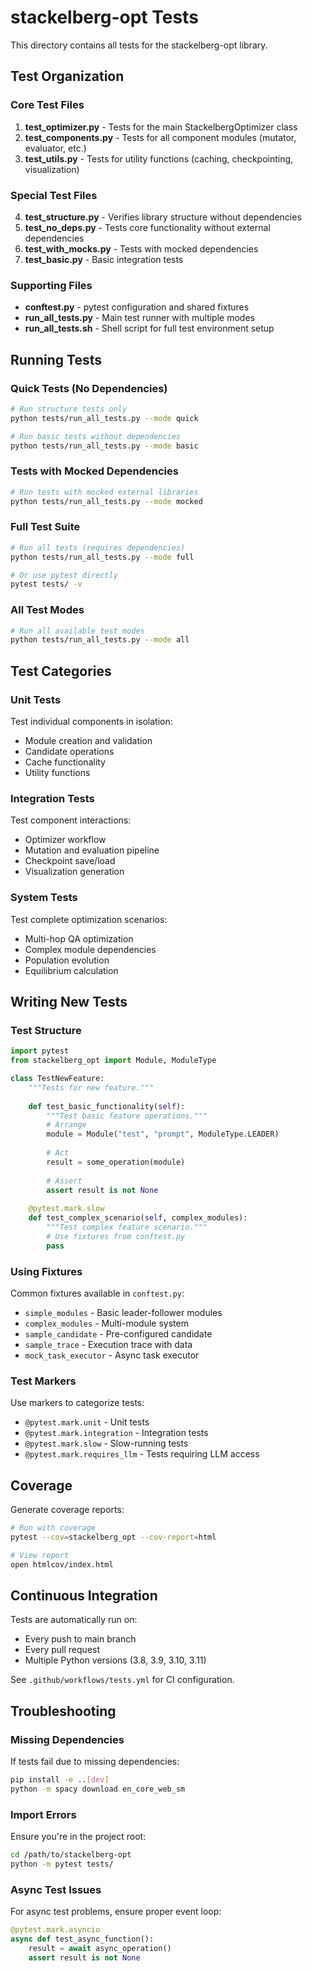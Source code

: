 # stackelberg-opt Tests

This directory contains all tests for the stackelberg-opt library.

## Test Organization

### Core Test Files

1. **test_optimizer.py** - Tests for the main StackelbergOptimizer class
2. **test_components.py** - Tests for all component modules (mutator, evaluator, etc.)
3. **test_utils.py** - Tests for utility functions (caching, checkpointing, visualization)

### Special Test Files

4. **test_structure.py** - Verifies library structure without dependencies
5. **test_no_deps.py** - Tests core functionality without external dependencies
6. **test_with_mocks.py** - Tests with mocked dependencies
7. **test_basic.py** - Basic integration tests

### Supporting Files

- **conftest.py** - pytest configuration and shared fixtures
- **run_all_tests.py** - Main test runner with multiple modes
- **run_all_tests.sh** - Shell script for full test environment setup

## Running Tests

### Quick Tests (No Dependencies)

```bash
# Run structure tests only
python tests/run_all_tests.py --mode quick

# Run basic tests without dependencies
python tests/run_all_tests.py --mode basic
```

### Tests with Mocked Dependencies

```bash
# Run tests with mocked external libraries
python tests/run_all_tests.py --mode mocked
```

### Full Test Suite

```bash
# Run all tests (requires dependencies)
python tests/run_all_tests.py --mode full

# Or use pytest directly
pytest tests/ -v
```

### All Test Modes

```bash
# Run all available test modes
python tests/run_all_tests.py --mode all
```

## Test Categories

### Unit Tests

Test individual components in isolation:
- Module creation and validation
- Candidate operations
- Cache functionality
- Utility functions

### Integration Tests

Test component interactions:
- Optimizer workflow
- Mutation and evaluation pipeline
- Checkpoint save/load
- Visualization generation

### System Tests

Test complete optimization scenarios:
- Multi-hop QA optimization
- Complex module dependencies
- Population evolution
- Equilibrium calculation

## Writing New Tests

### Test Structure

```python
import pytest
from stackelberg_opt import Module, ModuleType

class TestNewFeature:
    """Tests for new feature."""
    
    def test_basic_functionality(self):
        """Test basic feature operations."""
        # Arrange
        module = Module("test", "prompt", ModuleType.LEADER)
        
        # Act
        result = some_operation(module)
        
        # Assert
        assert result is not None
    
    @pytest.mark.slow
    def test_complex_scenario(self, complex_modules):
        """Test complex feature scenario."""
        # Use fixtures from conftest.py
        pass
```

### Using Fixtures

Common fixtures available in `conftest.py`:
- `simple_modules` - Basic leader-follower modules
- `complex_modules` - Multi-module system
- `sample_candidate` - Pre-configured candidate
- `sample_trace` - Execution trace with data
- `mock_task_executor` - Async task executor

### Test Markers

Use markers to categorize tests:
- `@pytest.mark.unit` - Unit tests
- `@pytest.mark.integration` - Integration tests
- `@pytest.mark.slow` - Slow-running tests
- `@pytest.mark.requires_llm` - Tests requiring LLM access

## Coverage

Generate coverage reports:

```bash
# Run with coverage
pytest --cov=stackelberg_opt --cov-report=html

# View report
open htmlcov/index.html
```

## Continuous Integration

Tests are automatically run on:
- Every push to main branch
- Every pull request
- Multiple Python versions (3.8, 3.9, 3.10, 3.11)

See `.github/workflows/tests.yml` for CI configuration.

## Troubleshooting

### Missing Dependencies

If tests fail due to missing dependencies:
```bash
pip install -e ..[dev]
python -m spacy download en_core_web_sm
```

### Import Errors

Ensure you're in the project root:
```bash
cd /path/to/stackelberg-opt
python -m pytest tests/
```

### Async Test Issues

For async test problems, ensure proper event loop:
```python
@pytest.mark.asyncio
async def test_async_function():
    result = await async_operation()
    assert result is not None
```